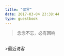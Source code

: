 ```yaml
---
title: "留言"
date: 2017-03-04 23:38:44
type: guestbook
---
```

<blockquote class="blockquote-center">念念不忘，必有回响</blockquote>
<br/>
>最近访客

<div class="ds-recent-visitors" data-num-items="28" data-avatar-size="42" id="ds-recent-visitors"></div>
